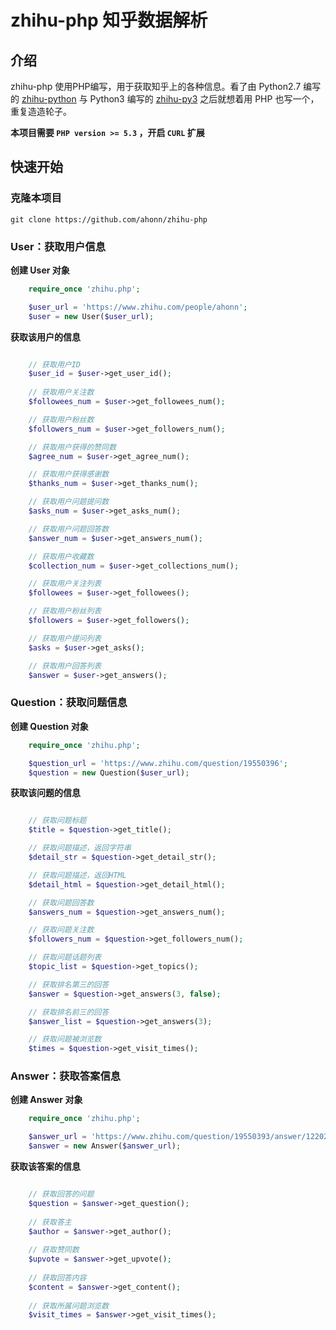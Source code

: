 # zhihu-php 知乎数据解析

## 介绍
zhihu-php 使用PHP编写，用于获取知乎上的各种信息。看了由 Python2.7 编写的 [zhihu-python](https://github.com/egrcc/zhihu-python) 与 Python3 编写的 [zhihu-py3](https://github.com/7sDream/zhihu-py3) 之后就想着用 PHP 也写一个，重复造造轮子。

**本项目需要 `PHP version >= 5.3` ，开启 `CURL` 扩展**

## 快速开始
### 克隆本项目
	git clone https://github.com/ahonn/zhihu-php

### User：获取用户信息

**创建 User 对象**
``` php
	require_once 'zhihu.php';

	$user_url = 'https://www.zhihu.com/people/ahonn';
	$user = new User($user_url);
``` 

**获取该用户的信息**
``` php

	// 获取用户ID
	$user_id = $user->get_user_id();
	
	// 获取用户关注数
	$followees_num = $user->get_followees_num();

	// 获取用户粉丝数
	$followers_num = $user->get_followers_num();

	// 获取用户获得的赞同数
	$agree_num = $user->get_agree_num();

	// 获取用户获得感谢数
	$thanks_num = $user->get_thanks_num();

	// 获取用户问题提问数
	$asks_num = $user->get_asks_num();

	// 获取用户问题回答数
	$answer_num = $user->get_answers_num();

	// 获取用户收藏数
	$collection_num = $user->get_collections_num();

	// 获取用户关注列表
	$followees = $user->get_followees();

	// 获取用户粉丝列表
	$followers = $user->get_followers();

	// 获取用户提问列表
	$asks = $user->get_asks();

	// 获取用户回答列表
	$answer = $user->get_answers();
```

### Question：获取问题信息
**创建 Question 对象**
``` php
	require_once 'zhihu.php';

	$question_url = 'https://www.zhihu.com/question/19550396';
	$question = new Question($user_url);
```

**获取该问题的信息**
``` php

	// 获取问题标题
	$title = $question->get_title();

	// 获取问题描述，返回字符串
	$detail_str = $question->get_detail_str();

	// 获取问题描述，返回HTML
	$detail_html = $question->get_detail_html();

	// 获取问题回答数
	$answers_num = $question->get_answers_num();

	// 获取问题关注数
	$followers_num = $question->get_followers_num();

	// 获取问题话题列表
	$topic_list = $question->get_topics();

	// 获取排名第三的回答
	$answer = $question->get_answers(3, false);

	// 获取排名前三的回答
	$answer_list = $question->get_answers(3);

	// 获取问题被浏览数
	$times = $question->get_visit_times();

```

### Answer：获取答案信息
**创建 Answer 对象**
``` php
	require_once 'zhihu.php';

	$answer_url = 'https://www.zhihu.com/question/19550393/answer/12202130';
	$answer = new Answer($answer_url);
```

**获取该答案的信息**
``` php

	// 获取回答的问题
	$question = $answer->get_question();
	
	// 获取答主
	$author = $answer->get_author();
	
	// 获取赞同数
	$upvote = $answer->get_upvote();
	
	// 获取回答内容
	$content = $answer->get_content();
	
	// 获取所属问题浏览数
	$visit_times = $answer->get_visit_times();

```

